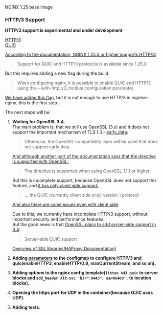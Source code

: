 NGINX 1.25 base image

### HTTP/3 Support

**HTTP/3 support is experimental and under development**

[HTTP/3](https://datatracker.ietf.org/doc/html/rfc9114)\
[QUIC](https://datatracker.ietf.org/doc/html/rfc9000)

[According to the documentation, NGINX 1.25.0 or higher supports HTTP/3:](https://nginx.org/en/docs/quic.html)

> Support for QUIC and HTTP/3 protocols is available since 1.25.0.

But this requires adding a new flag during the build:

> When configuring nginx, it is possible to enable QUIC and HTTP/3 using the --with-http_v3_module configuration parameter.

[We have added this flag](https://github.com/kubernetes/ingress-nginx/pull/11470), but it is not enough to use HTTP/3 in ingress-nginx, this is the first step.

The next steps will be:

1. **Waiting for OpenSSL 3.4.**\
    The main problem is, that we still use OpenSSL (3.x) and it does not support the important mechanism of TLS 1.3 - [early_data](https://datatracker.ietf.org/doc/html/rfc8446#section-2.3):

    > Otherwise, the OpenSSL compatibility layer will be used that does not support early data.
    
    [And although another part of the documentation says that the directive is supported with OpenSSL:](https://nginx.org/en/docs/http/ngx_http_ssl_module.html#ssl_early_data)

    > The directive is supported when using OpenSSL 1.1.1 or higher.
    
    But this is incomplete support, because OpenSSL does not support this feature, and [it has only client side support:](https://github.com/openssl/openssl)

    > ... the QUIC (currently client side only) version 1 protocol
   
    [And also there are some issues even with client side](https://github.com/openssl/openssl/discussions/23339)

    Due to this, we currently have incomplete HTTP/3 support, without important security and performance features.\
    But the good news is that [OpenSSL plans to add server-side support in 3.4](https://www.openssl.org/roadmap.html):

    > Server-side QUIC support
    
    [Overview of SSL libraries(HAProxy Documentation)](https://github.com/haproxy/wiki/wiki/SSL-Libraries-Support-Status#tldr)  

2. **Adding [parameters](https://nginx.org/en/docs/http/ngx_http_v3_module.html) to the configmap to configure HTTP/3 and quic(enableHTTP3, enableHTTP/0.9, maxCurrentStream, and so on).**
3. **Adding options to the nginx config template(`listen 443 quic` to server blocks and `add_header Alt-Svc 'h3=":8443"; ma=86400';` to location blocks).**
4. **Opening the https port for UDP in the container(because QUIC uses UDP).**
5. **Adding tests.**
